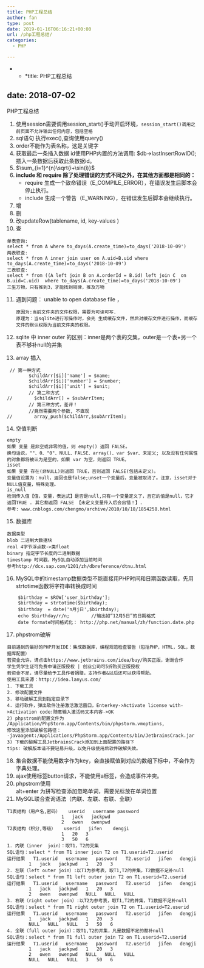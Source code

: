 ```yaml
---
title: PHP工程总结
author: fan
type: post
date: 2019-01-16T06:16:21+00:00
url: /php工程总结/
categories:
  - PHP

---
```

* * *title: PHP工程总结</p> 

## date: 2018-07-02

PHP工程总结

  1. 使用session需要调用session_start()手动开启环境，`session_start()调用之前页面不允许输出任何内容，包括空格`
  2. sql语句 执行exec(),查询使用query()
  3. order不能作为表名称，这是关键字
  4. 获取最后一条插入数据 id使用PHP内置的方法调用: $db->lastInsertRowID();插入一条数据后获取此条数据id。
  5. $\sum_{i=1}^{n}\sqrt{i+\sin(i)}$
  6. **include 和 require 除了处理错误的方式不同之外，在其他方面都是相同的：** 
      * require 生成一个致命错误（E\_COMPILE\_ERROR），在错误发生后脚本会停止执行。
      * include 生成一个警告（E_WARNING），在错误发生后脚本会继续执行。
  7. 增
  8. 删
  9. 改updateRow(tablename, id, key-values )
 10. 查

<pre><code class="language-mysql line-numbers">单表查询:
select * from A where to_days(A.create_time)=to_days('2018-10-09')
两表联查:
select * from A inner join user on A.uid=B.uid where to_days(A.create_time)=to_days('2018-10-09')
三表联查:
select * from ((A left join B on A.orderId = B.id) left join C  on B.uid=C.uid)  where to_days(A.create_time)=to_days('2018-10-09')
三生万物，只有推到3，才能找到规律，推及万物
</code></pre>

<ol start="11">
  <li>
    遇到问题： unable to open database file ， <pre><code class="line-numbers">原因为:当前文件夹的文件权限，需要为可读可写.
原理为：当sqlite进行写操作时，会先 生成缓存文件，然后对缓存文件进行操作，而缓存文件的默认权限为当前文件夹的权限。
</code></pre>
  </li>
  
  <li>
    <p>
      sqlite 中 inner outer 的区别：inner是两个表的交集，outer是一个表+另一个表不够补null的并集
    </p>
  </li>
  
  <li>
    array 插入
  </li>
</ol>

<pre><code class="line-numbers"> // 第一种方式
        $childArr[$i]['name'] = $name;
        $childArr[$i]['number'] = $number;
        $childArr[$i]['unit'] = $unit;
        // 第二种方式
//        $childArr[] = $subArrItem;
        // 第三种方式，差评！
        //竟然需要两个参数, 不直观
//        array_push($childArr,$subArrItem);
</code></pre>

<ol start="14">
  <li>
    空值判断
  </li>
</ol>

<pre><code class="line-numbers">empty
如果 变量 是非空或非零的值，则 empty() 返回 FALSE。
换句话说，""、0、"0"、NULL、FALSE、array()、var $var、未定义; 以及没有任何属性的对象都将被认为是空的，如果 var 为空，则返回 TRUE。
isset
如果 变量 存在(非NULL)则返回 TRUE，否则返回 FALSE(包括未定义）。
变量值设置为：null，返回也是false;unset一个变量后，变量被取消了。注意，isset对于NULL值变量，特殊处理。
is_null
检测传入值【值，变量，表达式】是否是null,只有一个变量定义了，且它的值是null，它才返回TRUE . 其它都返回 FALSE 【未定义变量传入后会出错！】.
参考: www.cnblogs.com/chengmo/archive/2010/10/18/1854258.html
</code></pre>

<ol start="15">
  <li>
    数据库
  </li>
</ol>

<pre><code class="line-numbers">数据类型
blob 二进制大数据块
real 4字节浮点数-&gt;类float
binary 指定字节长度的二进制数据
timestamp 时间戳，MySQL自动添加当前时间
参考http://dcx.sap.com/1201/zh/dbreference/dtnu.html
</code></pre>

<ol start="16">
  <li>
    MySQL中的timestamp数据类型不能直接用PHP时间和日期函数读取，先用strtotime函数将字符串转换成时间
  </li>
</ol>

<pre><code class="line-numbers">    $birthday = $ROW['user_birthday'];
    $birthday = strtotime($birthday);
    $birthday  = date('n月j日',$birthday);
    echo $birthday/r/n;        //输出如“12月5日”的日期格式
    date formate时间格式化： http://php.net/manual/zh/function.date.php
</code></pre>

<ol start="17">
  <li>
    phpstrom破解
  </li>
</ol>

<pre><code class="line-numbers">目前遇到的最好的PHP开发IDE：集成数据库，编程规范检查警告（包括PHP，HTML，SQL，数据库配置）
若资金允许，请点击https://www.jetbrains.com/idea/buy/购买正版，谢谢合作
学生凭学生证可免费申请正版授权 | 创业公司可5折购买正版授权
若资金不足，请尽量给予工具作者捐赠，支持作者&以后还可以获得帮助。
使用工具来源：http://idea.lanyus.com/
1. 下载工具
2. 修改配置文件
3. 移动破解工具到指定目录下
4. 运行软件，弹出软件注册激活激活窗口，Enterkey-&gt;Activate license with-&gt;Activation code:随意输入激活码文本内容-&gt;OK
2) phpstrom的配置文件为 /Application/PhpStorm.app/Contents/bin/phpstorm.vmoptions,
修改这里添加破解包路径：
-javaagent:/Applications/PhpStorm.app/Contents/bin/JetbrainsCrack.jar
3) 下载的破解工具JetbrainsCrack添加到上面配置的路径下
tips: 破解版本请不要轻易升级，以免升级使用后软件破解失效。
</code></pre>

<ol start="18">
  <li>
    集合数据不能使用数字作为key，会直接赋值到对应的数组下标中，不会作为字典处理。
  </li>
  <li>
    ajax使用标签button请求，不能使用a标签，会造成事件冲突。
  </li>
  <li>
    phpstrom使用<br /> alt+enter 为拼写检查添加忽略单词，需要光标放在单词位置
  </li>
  <li>
    MySQL联合查询语法（内联、左联、右联、全联）
  </li>
</ol>

<pre><code class="language-sql line-numbers">T1表结构（用户名,密码）   userid   username password
                    1   jack   jackpwd
                    2   owen   owenpwd
T2表结构（积分,等级）   userid   jifen    dengji
                    1   20   3
                    3   50   6
1. 内联（inner  join）：取T1，T2的交集
SQL语句：select * from T1 inner join T2 on T1.userid=T2.userid
运行结果   T1.userid   username   password   T2.userid   jifen   dengji
        1   jack   jackpwd   1   20   3
2. 左联（left outer join）:以T1为参考表，取T1,T2的并集，T2数据不足补null
SQL语句：select * from T1 left outer join T2 on T1.userid=T2.userid
运行结果   T1.userid   username   password   T2.userid   jifen   dengji
        1   jack   jackpwd   1   20   3
        2   owen   owenpwd   NULL   NULL   NULL
3. 右联（right outer join）:以T2为参考表，取T1,T2的并集，T1数据不足补null
SQL语句：select * from T1 right outer join T2 on T1.userid=T2.userid
运行结果   T1.userid   username   password   T2.userid   jifen   dengji
        1   jack   jackpwd   1   20   3
        NULL   NULL   NULL   3   50   6
4. 全联（full outer join）：取T1,T2的并集，凡是数据不足的都补null
SQL语句：select * from T1 full outer join T2 on T1.userid=T2.userid
运行结果   T1.userid   username   password   T2.userid   jifen   dengji
        1   jack   jackpwd   1   20   3
        2   owen   owenpwd   NULL   NULL   NULL
        NULL   NULL   NULL   3   50   6
</code></pre>